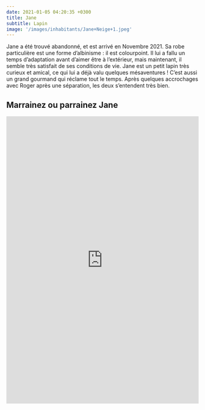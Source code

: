 ```yaml
---
date: 2021-01-05 04:20:35 +0300
title: Jane
subtitle: Lapin
image: '/images/inhabitants/Jane+Neige+1.jpeg'
---
```


Jane a été trouvé abandonné, et est arrivé en Novembre 2021. Sa robe particulière est une forme d’albinisme : il est colourpoint. Il lui a fallu un temps d’adaptation avant d’aimer être à l’extérieur, mais maintenant, il semble très satisfait de ses conditions de vie.
Jane est un petit lapin très curieux et amical, ce qui lui a déjà valu quelques mésaventures ! C’est aussi un grand gourmand qui réclame tout le temps. Après quelques accrochages avec Roger après une séparation, les deux s’entendent très bien.

## Marrainez ou parrainez Jane

<iframe id="haWidget" allowtransparency="true" scrolling="auto" src="https://www.helloasso.com/associations/mallouestan-association/formulaires/5/widget" style="width: 100%; height: 750px; border: none;"></iframe>